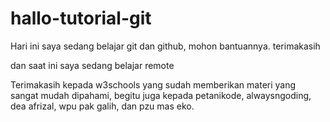 # hallo-tutorial-git

Hari ini saya sedang belajar git dan github, mohon bantuannya. terimakasih

dan saat ini saya sedang belajar remote

Terimakasih kepada w3schools yang sudah memberikan materi yang sangat mudah dipahami, begitu juga kepada petanikode, alwaysngoding, dea afrizal, wpu pak galih, dan pzu mas eko.
